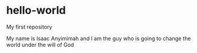 # hello-world
My first repository

My name is Isaac Anyimimah and I am the guy who is going to change the world under the will of God
